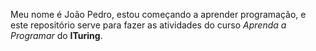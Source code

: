 Meu nome é João Pedro, estou começando a aprender programação, e este repositório serve para fazer as atividades do curso *Aprenda a Programar* do **ITuring**.